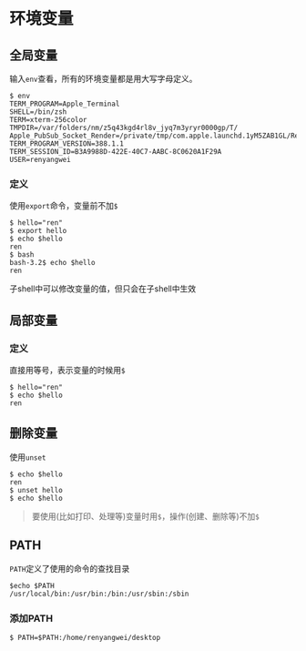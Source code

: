 # 环境变量

## 全局变量

输入`env`查看，所有的环境变量都是用大写字母定义。

```
$ env
TERM_PROGRAM=Apple_Terminal
SHELL=/bin/zsh
TERM=xterm-256color
TMPDIR=/var/folders/nm/z5q43kgd4rl8v_jyq7m3yryr0000gp/T/
Apple_PubSub_Socket_Render=/private/tmp/com.apple.launchd.1yM5ZAB1GL/Render
TERM_PROGRAM_VERSION=388.1.1
TERM_SESSION_ID=B3A9988D-422E-40C7-AABC-8C0620A1F29A
USER=renyangwei
```

### 定义

使用`export`命令，变量前不加`$`

```
$ hello="ren"
$ export hello
$ echo $hello 
ren
$ bash
bash-3.2$ echo $hello 
ren
```

子shell中可以修改变量的值，但只会在子shell中生效

## 局部变量

### 定义

直接用等号，表示变量的时候用`$`

```
$ hello="ren"
$ echo $hello
ren
```

## 删除变量

使用`unset`

```
$ echo $hello
ren
$ unset hello
$ echo $hello

```

> 要使用(比如打印、处理等)变量时用`$`，操作(创建、删除等)不加`$`

## PATH

`PATH`定义了使用的命令的查找目录

```
$echo $PATH 
/usr/local/bin:/usr/bin:/bin:/usr/sbin:/sbin
```

### 添加PATH

```
$ PATH=$PATH:/home/renyangwei/desktop
```

